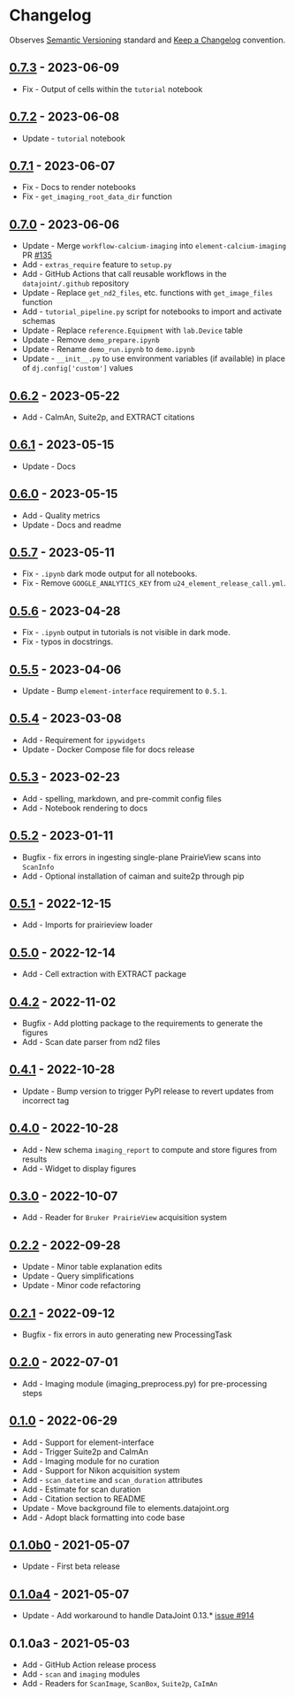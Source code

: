 # Changelog

Observes [Semantic Versioning](https://semver.org/spec/v2.0.0.html) standard and
[Keep a Changelog](https://keepachangelog.com/en/1.0.0/) convention.

## [0.7.3] - 2023-06-09

+ Fix - Output of cells within the `tutorial` notebook

## [0.7.2] - 2023-06-08

+ Update - `tutorial` notebook

## [0.7.1] - 2023-06-07

+ Fix - Docs to render notebooks
+ Fix - `get_imaging_root_data_dir` function

## [0.7.0] - 2023-06-06

+ Update - Merge `workflow-calcium-imaging` into `element-calcium-imaging` PR [#135](https://github.com/datajoint/element-calcium-imaging/pull/135)
+ Add - `extras_require` feature to `setup.py`
+ Add - GitHub Actions that call reusable workflows in the `datajoint/.github` repository
+ Update - Replace `get_nd2_files`, etc. functions with `get_image_files` function
+ Add - `tutorial_pipeline.py` script for notebooks to import and activate schemas
+ Update - Replace `reference.Equipment` with `lab.Device` table
+ Update - Remove `demo_prepare.ipynb`
+ Update - Rename `demo_run.ipynb` to `demo.ipynb`
+ Update - `__init__.py` to use environment variables (if available) in place of `dj.config['custom']` values

## [0.6.2] - 2023-05-22

+ Add - CaImAn, Suite2p, and EXTRACT citations

## [0.6.1] - 2023-05-15

+ Update - Docs

## [0.6.0] - 2023-05-15

+ Add - Quality metrics
+ Update - Docs and readme

## [0.5.7] - 2023-05-11

+ Fix - `.ipynb` dark mode output for all notebooks.
+ Fix - Remove `GOOGLE_ANALYTICS_KEY` from `u24_element_release_call.yml`.

## [0.5.6] - 2023-04-28

+ Fix - `.ipynb` output in tutorials is not visible in dark mode.
+ Fix - typos in docstrings.

## [0.5.5] - 2023-04-06

+ Update - Bump `element-interface` requirement to `0.5.1`.

## [0.5.4] - 2023-03-08

+ Add - Requirement for `ipywidgets`
+ Update - Docker Compose file for docs release

## [0.5.3] - 2023-02-23

+ Add - spelling, markdown, and pre-commit config files
+ Add - Notebook rendering to docs

## [0.5.2] - 2023-01-11

+ Bugfix - fix errors in ingesting single-plane PrairieView scans into `ScanInfo`
+ Add - Optional installation of caiman and suite2p through pip

## [0.5.1] - 2022-12-15

+ Add - Imports for prairieview loader

## [0.5.0] - 2022-12-14

+ Add - Cell extraction with EXTRACT package

## [0.4.2] - 2022-11-02

+ Bugfix - Add plotting package to the requirements to generate the figures
+ Add - Scan date parser from nd2 files

## [0.4.1] - 2022-10-28

+ Update - Bump version to trigger PyPI release to revert updates from incorrect tag

## [0.4.0] - 2022-10-28

+ Add - New schema `imaging_report` to compute and store figures from results
+ Add - Widget to display figures

## [0.3.0] - 2022-10-07

+ Add - Reader for `Bruker PrairieView` acquisition system

## [0.2.2] - 2022-09-28

+ Update - Minor table explanation edits
+ Update - Query simplifications
+ Update - Minor code refactoring

## [0.2.1] - 2022-09-12

+ Bugfix - fix errors in auto generating new ProcessingTask

## [0.2.0] - 2022-07-01

+ Add - Imaging module (imaging_preprocess.py) for pre-processing steps

## [0.1.0] - 2022-06-29

+ Add - Support for element-interface
+ Add - Trigger Suite2p and CaImAn
+ Add - Imaging module for no curation
+ Add - Support for Nikon acquisition system
+ Add - `scan_datetime` and `scan_duration` attributes
+ Add - Estimate for scan duration
+ Add - Citation section to README
+ Update - Move background file to elements.datajoint.org
+ Add - Adopt black formatting into code base

## [0.1.0b0] - 2021-05-07

+ Update - First beta release

## [0.1.0a4] - 2021-05-07

+ Update - Add workaround to handle DataJoint 0.13.* [issue #914](https://github.com/datajoint/datajoint-python/issues/914)

## 0.1.0a3 - 2021-05-03

+ Add - GitHub Action release process
+ Add - `scan` and `imaging` modules
+ Add - Readers for `ScanImage`, `ScanBox`, `Suite2p`, `CaImAn`

[0.7.3]: https://github.com/datajoint/element-calcium-imaging/releases/tag/0.7.3
[0.7.2]: https://github.com/datajoint/element-calcium-imaging/releases/tag/0.7.2
[0.7.1]: https://github.com/datajoint/element-calcium-imaging/releases/tag/0.7.1
[0.7.0]: https://github.com/datajoint/element-calcium-imaging/releases/tag/0.7.0
[0.6.2]: https://github.com/datajoint/element-calcium-imaging/releases/tag/0.6.2
[0.6.1]: https://github.com/datajoint/element-calcium-imaging/releases/tag/0.6.1
[0.6.0]: https://github.com/datajoint/element-calcium-imaging/releases/tag/0.6.0
[0.5.7]: https://github.com/datajoint/element-calcium-imaging/releases/tag/0.5.7
[0.5.6]: https://github.com/datajoint/element-calcium-imaging/releases/tag/0.5.6
[0.5.5]: https://github.com/datajoint/element-calcium-imaging/releases/tag/0.5.5
[0.5.4]: https://github.com/datajoint/element-calcium-imaging/releases/tag/0.5.4
[0.5.3]: https://github.com/datajoint/element-calcium-imaging/releases/tag/0.5.3
[0.5.2]: https://github.com/datajoint/element-calcium-imaging/releases/tag/0.5.2
[0.5.1]: https://github.com/datajoint/element-calcium-imaging/releases/tag/0.5.1
[0.5.0]: https://github.com/datajoint/element-calcium-imaging/releases/tag/0.5.0
[0.4.2]: https://github.com/datajoint/element-calcium-imaging/releases/tag/0.4.2
[0.4.1]: https://github.com/datajoint/element-calcium-imaging/releases/tag/0.4.1
[0.4.0]: https://github.com/datajoint/element-calcium-imaging/releases/tag/0.4.0
[0.3.0]: https://github.com/datajoint/element-calcium-imaging/releases/tag/0.3.0
[0.2.2]: https://github.com/datajoint/element-calcium-imaging/releases/tag/0.2.2
[0.2.1]: https://github.com/datajoint/element-calcium-imaging/releases/tag/0.2.1
[0.2.0]: https://github.com/datajoint/element-calcium-imaging/releases/tag/0.2.0
[0.1.0]: https://github.com/datajoint/element-calcium-imaging/releases/tag/0.1.0
[0.1.0b0]: https://github.com/datajoint/element-calcium-imaging/releases/tag/0.1.0b0
[0.1.0a4]: https://github.com/datajoint/element-calcium-imaging/releases/tag/0.1.0a4
